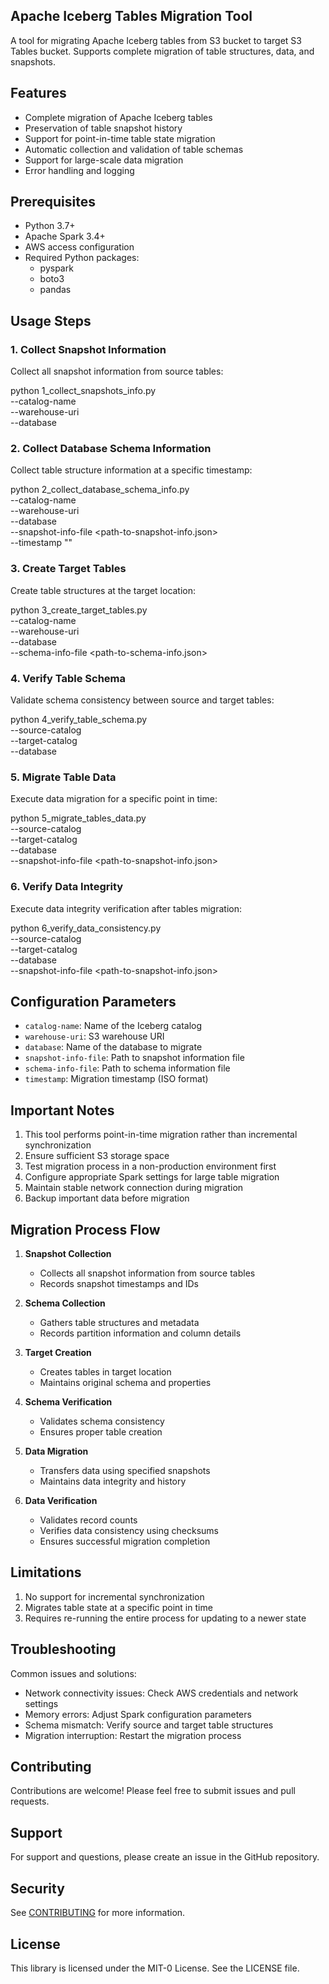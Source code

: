 ## Apache Iceberg Tables Migration Tool

A tool for migrating Apache Iceberg tables from S3 bucket to target S3 Tables bucket. Supports complete migration of table structures, data, and snapshots.

## Features

- Complete migration of Apache Iceberg tables
- Preservation of table snapshot history
- Support for point-in-time table state migration
- Automatic collection and validation of table schemas
- Support for large-scale data migration
- Error handling and logging

## Prerequisites

- Python 3.7+
- Apache Spark 3.4+
- AWS access configuration
- Required Python packages:
  - pyspark
  - boto3
  - pandas

## Usage Steps

### 1. Collect Snapshot Information

Collect all snapshot information from source tables:

python 1_collect_snapshots_info.py \
--catalog-name <source-catalog-name> \
--warehouse-uri <source-s3-uri> \
--database <database-name>


### 2. Collect Database Schema Information

Collect table structure information at a specific timestamp:

python 2_collect_database_schema_info.py \
--catalog-name <source-catalog-name> \
--warehouse-uri <source-s3-uri> \
--database <database-name> \
--snapshot-info-file <path-to-snapshot-info.json> \
--timestamp "<timestamp-in-iso-format>"


### 3. Create Target Tables

Create table structures at the target location:

python 3_create_target_tables.py \
--catalog-name <target-catalog-name> \
--warehouse-uri <target-s3-uri> \
--database <database-name> \
--schema-info-file <path-to-schema-info.json>


### 4. Verify Table Schema

Validate schema consistency between source and target tables:

python 4_verify_table_schema.py \
--source-catalog <source-catalog-name> \
--target-catalog <target-catalog-name> \
--database <database-name>


### 5. Migrate Table Data

Execute data migration for a specific point in time:

python 5_migrate_tables_data.py \
--source-catalog <source-catalog-name> \
--target-catalog <target-catalog-name> \
--database <database-name> \
--snapshot-info-file <path-to-snapshot-info.json>

### 6. Verify Data Integrity

Execute data integrity verification after tables migration:

python 6_verify_data_consistency.py \
--source-catalog <source-catalog-name> \
--target-catalog <target-catalog-name> \
--database <database-name> \
--snapshot-info-file <path-to-snapshot-info.json>

## Configuration Parameters

- `catalog-name`: Name of the Iceberg catalog
- `warehouse-uri`: S3 warehouse URI
- `database`: Name of the database to migrate
- `snapshot-info-file`: Path to snapshot information file
- `schema-info-file`: Path to schema information file
- `timestamp`: Migration timestamp (ISO format)

## Important Notes

1. This tool performs point-in-time migration rather than incremental synchronization
2. Ensure sufficient S3 storage space
3. Test migration process in a non-production environment first
4. Configure appropriate Spark settings for large table migration
5. Maintain stable network connection during migration
6. Backup important data before migration

## Migration Process Flow

1. **Snapshot Collection**
   - Collects all snapshot information from source tables
   - Records snapshot timestamps and IDs

2. **Schema Collection**
   - Gathers table structures and metadata
   - Records partition information and column details

3. **Target Creation**
   - Creates tables in target location
   - Maintains original schema and properties

4. **Schema Verification**
   - Validates schema consistency
   - Ensures proper table creation

5. **Data Migration**
   - Transfers data using specified snapshots
   - Maintains data integrity and history
  
6. **Data Verification**
   - Validates record counts
   - Verifies data consistency using checksums
   - Ensures successful migration completion

## Limitations

1. No support for incremental synchronization
2. Migrates table state at a specific point in time
3. Requires re-running the entire process for updating to a newer state

## Troubleshooting

Common issues and solutions:
- Network connectivity issues: Check AWS credentials and network settings
- Memory errors: Adjust Spark configuration parameters
- Schema mismatch: Verify source and target table structures
- Migration interruption: Restart the migration process

## Contributing

Contributions are welcome! Please feel free to submit issues and pull requests.

## Support

For support and questions, please create an issue in the GitHub repository.

## Security

See [CONTRIBUTING](CONTRIBUTING.md#security-issue-notifications) for more information.

## License

This library is licensed under the MIT-0 License. See the LICENSE file.

